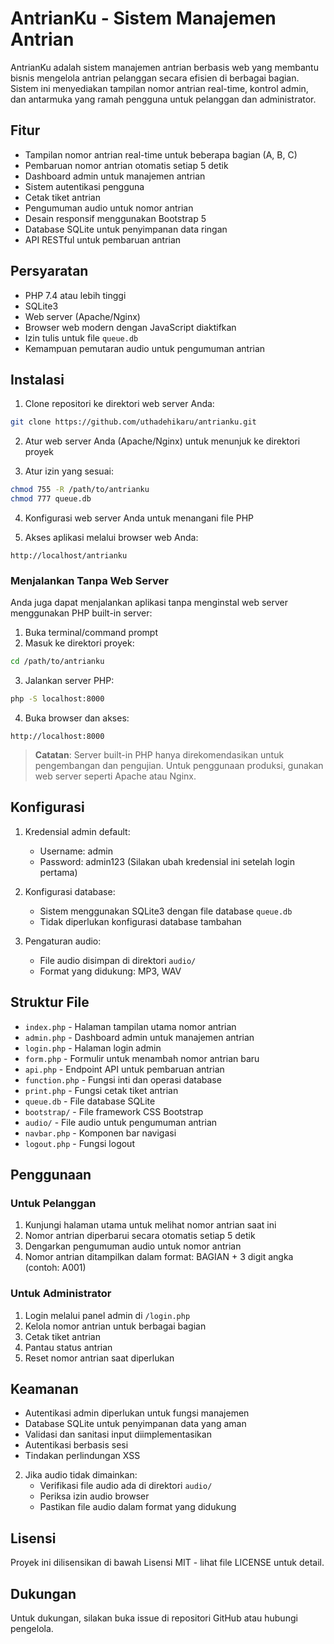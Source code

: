 # AntrianKu - Sistem Manajemen Antrian

AntrianKu adalah sistem manajemen antrian berbasis web yang membantu bisnis mengelola antrian pelanggan secara efisien di berbagai bagian. Sistem ini menyediakan tampilan nomor antrian real-time, kontrol admin, dan antarmuka yang ramah pengguna untuk pelanggan dan administrator.

## Fitur

- Tampilan nomor antrian real-time untuk beberapa bagian (A, B, C)
- Pembaruan nomor antrian otomatis setiap 5 detik
- Dashboard admin untuk manajemen antrian
- Sistem autentikasi pengguna
- Cetak tiket antrian
- Pengumuman audio untuk nomor antrian
- Desain responsif menggunakan Bootstrap 5
- Database SQLite untuk penyimpanan data ringan
- API RESTful untuk pembaruan antrian

## Persyaratan

- PHP 7.4 atau lebih tinggi
- SQLite3
- Web server (Apache/Nginx)
- Browser web modern dengan JavaScript diaktifkan
- Izin tulis untuk file `queue.db`
- Kemampuan pemutaran audio untuk pengumuman antrian

## Instalasi

1. Clone repositori ke direktori web server Anda:
```bash
git clone https://github.com/uthadehikaru/antrianku.git
```

2. Atur web server Anda (Apache/Nginx) untuk menunjuk ke direktori proyek

3. Atur izin yang sesuai:
```bash
chmod 755 -R /path/to/antrianku
chmod 777 queue.db
```

4. Konfigurasi web server Anda untuk menangani file PHP

5. Akses aplikasi melalui browser web Anda:
```
http://localhost/antrianku
```

### Menjalankan Tanpa Web Server

Anda juga dapat menjalankan aplikasi tanpa menginstal web server menggunakan PHP built-in server:

1. Buka terminal/command prompt
2. Masuk ke direktori proyek:
```bash
cd /path/to/antrianku
```

3. Jalankan server PHP:
```bash
php -S localhost:8000
```

4. Buka browser dan akses:
```
http://localhost:8000
```

> **Catatan**: Server built-in PHP hanya direkomendasikan untuk pengembangan dan pengujian. Untuk penggunaan produksi, gunakan web server seperti Apache atau Nginx.

## Konfigurasi

1. Kredensial admin default:
   - Username: admin
   - Password: admin123
   (Silakan ubah kredensial ini setelah login pertama)

2. Konfigurasi database:
   - Sistem menggunakan SQLite3 dengan file database `queue.db`
   - Tidak diperlukan konfigurasi database tambahan

3. Pengaturan audio:
   - File audio disimpan di direktori `audio/`
   - Format yang didukung: MP3, WAV

## Struktur File

- `index.php` - Halaman tampilan utama nomor antrian
- `admin.php` - Dashboard admin untuk manajemen antrian
- `login.php` - Halaman login admin
- `form.php` - Formulir untuk menambah nomor antrian baru
- `api.php` - Endpoint API untuk pembaruan antrian
- `function.php` - Fungsi inti dan operasi database
- `print.php` - Fungsi cetak tiket antrian
- `queue.db` - File database SQLite
- `bootstrap/` - File framework CSS Bootstrap
- `audio/` - File audio untuk pengumuman antrian
- `navbar.php` - Komponen bar navigasi
- `logout.php` - Fungsi logout

## Penggunaan

### Untuk Pelanggan
1. Kunjungi halaman utama untuk melihat nomor antrian saat ini
2. Nomor antrian diperbarui secara otomatis setiap 5 detik
3. Dengarkan pengumuman audio untuk nomor antrian
4. Nomor antrian ditampilkan dalam format: BAGIAN + 3 digit angka (contoh: A001)

### Untuk Administrator
1. Login melalui panel admin di `/login.php`
2. Kelola nomor antrian untuk berbagai bagian
3. Cetak tiket antrian
4. Pantau status antrian
5. Reset nomor antrian saat diperlukan

## Keamanan

- Autentikasi admin diperlukan untuk fungsi manajemen
- Database SQLite untuk penyimpanan data yang aman
- Validasi dan sanitasi input diimplementasikan
- Autentikasi berbasis sesi
- Tindakan perlindungan XSS

2. Jika audio tidak dimainkan:
   - Verifikasi file audio ada di direktori `audio/`
   - Periksa izin audio browser
   - Pastikan file audio dalam format yang didukung

## Lisensi

Proyek ini dilisensikan di bawah Lisensi MIT - lihat file LICENSE untuk detail.

## Dukungan

Untuk dukungan, silakan buka issue di repositori GitHub atau hubungi pengelola. 